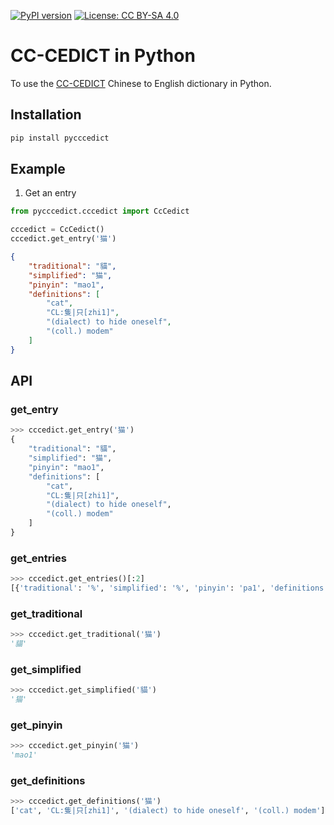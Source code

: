 [![PyPI version](https://badge.fury.io/py/pycccedict.svg)](https://badge.fury.io/py/pycccedict)
[![License: CC BY-SA 4.0](https://img.shields.io/badge/License-CC_BY--SA_4.0-lightgrey.svg)](https://creativecommons.org/licenses/by-sa/4.0/)

# CC-CEDICT in Python
To use the [CC-CEDICT](https://www.mdbg.net/chinese/dictionary?page=cc-cedict) Chinese to English dictionary in Python.

## Installation
```bash
pip install pycccedict
```

## Example
1. Get an entry
```python
from pycccedict.cccedict import CcCedict

cccedict = CcCedict()
cccedict.get_entry('猫')
```
```json
{
    "traditional": "貓",
    "simplified": "猫",
    "pinyin": "mao1",
    "definitions": [
        "cat",
        "CL:隻|只[zhi1]",
        "(dialect) to hide oneself",
        "(coll.) modem"
    ]
}
```

## API
### get_entry
```python
>>> cccedict.get_entry('猫')
{
    "traditional": "貓",
    "simplified": "猫",
    "pinyin": "mao1",
    "definitions": [
        "cat",
        "CL:隻|只[zhi1]",
        "(dialect) to hide oneself",
        "(coll.) modem"
    ]
}
```
### get_entries
```python
>>> cccedict.get_entries()[:2]
[{'traditional': '%', 'simplified': '%', 'pinyin': 'pa1', 'definitions': ['percent (Tw)']}, {'traditional': '2019冠狀病毒病', 'simplified': '2019冠状病毒病', 'pinyin': 'er4 ling2 yi1 jiu3 guan1 zhuang4 bing4 du2 bing4', 'definitions': ['COVID-19, the coronavirus disease identified in 2019']}]
```
### get_traditional
```python
>>> cccedict.get_traditional('猫')
'貓'
```
### get_simplified
```python
>>> cccedict.get_simplified('貓')
'猫'
```
### get_pinyin
```python
>>> cccedict.get_pinyin('猫')
'mao1'
```
### get_definitions
```python
>>> cccedict.get_definitions('猫')
['cat', 'CL:隻|只[zhi1]', '(dialect) to hide oneself', '(coll.) modem']
```
